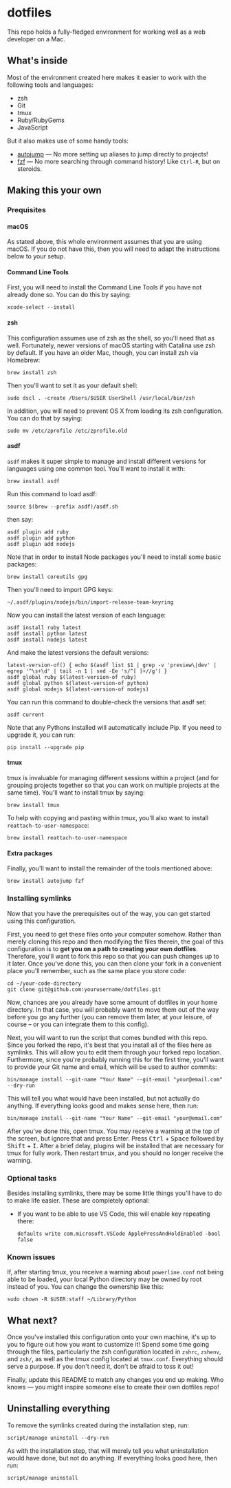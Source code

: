 # dotfiles

This repo holds a fully-fledged environment for working well as a web developer
on a Mac.

## What's inside

Most of the environment created here makes it easier to work with the following
tools and languages:

* zsh
* Git
* tmux
* Ruby/RubyGems
* JavaScript

But it also makes use of some handy tools:

* [autojump] — No more setting up aliases to jump directly to projects!
* [fzf] — No more searching through command history! Like `Ctrl-R`, but on
  steroids.

[autojump]: https://github.com/wting/autojump
[fzf]: https://github.com/junegunn/fzf

## Making this your own

### Prequisites

#### macOS

As stated above, this whole environment assumes that you are using macOS. If you
do not have this, then you will need to adapt the instructions below to your
setup.

#### Command Line Tools

First, you will need to install the Command Line Tools if you have not already
done so. You can do this by saying:

    xcode-select --install

#### zsh

This configuration assumes use of zsh as the shell, so you'll need that as well.
Fortunately, newer versions of macOS starting with Catalina use zsh by default.
If you have an older Mac, though, you can install zsh via Homebrew:

    brew install zsh

Then you'll want to set it as your default shell:

    sudo dscl . -create /Users/$USER UserShell /usr/local/bin/zsh

In addition, you will need to prevent OS X from loading its zsh configuration.
You can do that by saying:

    sudo mv /etc/zprofile /etc/zprofile.old

#### asdf

`asdf` makes it super simple to manage and install different versions for
languages using one common tool. You'll want to install it with:

    brew install asdf

Run this command to load asdf:

    source $(brew --prefix asdf)/asdf.sh

then say:

    asdf plugin add ruby
    asdf plugin add python
    asdf plugin add nodejs

Note that in order to install Node packages you'll need to install some basic
packages:

    brew install coreutils gpg

Then you'll need to import GPG keys:

    ~/.asdf/plugins/nodejs/bin/import-release-team-keyring

Now you can install the latest version of each language:

    asdf install ruby latest
    asdf install python latest
    asdf install nodejs latest

And make the latest versions the default versions:

    latest-version-of() { echo $(asdf list $1 | grep -v 'preview\|dev' | egrep '^\s+\d' | tail -n 1 | sed -Ee 's/^[ ]+//g') }
    asdf global ruby $(latest-version-of ruby)
    asdf global python $(latest-version-of python)
    asdf global nodejs $(latest-version-of nodejs)

You can run this command to double-check the versions that asdf set:

    asdf current

Note that any Pythons installed will automatically include Pip. If you need to
upgrade it, you can run:

    pip install --upgrade pip

#### tmux

tmux is invaluable for managing different sessions within a project (and for
grouping projects together so that you can work on multiple projects at the same
time). You'll want to install tmux by saying:

    brew install tmux

To help with copying and pasting within tmux, you'll also want to install
`reattach-to-user-namespace`:

    brew install reattach-to-user-namespace

#### Extra packages

Finally, you'll want to install the remainder of the tools mentioned above:

    brew install autojump fzf

### Installing symlinks

Now that you have the prerequisites out of the way, you can get started using
this configuration.

First, you need to get these files onto your computer somehow. Rather than
merely cloning this repo and then modifying the files therein, the goal of this
configuration is to **get you on a path to creating your own dotfiles**.
Therefore, you'll want to fork this repo so that you can push changes up to
it later. Once you've done this, you can then clone your fork in a convenient
place you'll remember, such as the same place you store code:

    cd ~/your-code-directory
    git clone git@github.com:yourusername/dotfiles.git

Now, chances are you already have some amount of dotfiles in your home
directory. In that case, you will probably want to move them out of the way
before you go any further (you can remove them later, at your leisure, of
course – or you can integrate them to this config).

Next, you will want to run the script that comes bundled with this repo. Since
you forked the repo, it's best that you install all of the files here as
symlinks. This will allow you to edit them through your forked repo location.
Furthermore, since you're probably running this for the first time, you'll want
to provide your Git name and email, which will be used to author commits:

    bin/manage install --git-name "Your Name" --git-email "your@email.com" --dry-run

This will tell you what would have been installed, but not actually do anything.
If everything looks good and makes sense here, then run:

    bin/manage install --git-name "Your Name" --git-email "your@email.com"

After you've done this, open tmux. You may receive a warning at the top of the
screen, but ignore that and press Enter. Press <kbd>Ctrl</kbd> +
<kbd>Space</kbd> followed by <kbd>Shift</kbd> + <kbd>I</kbd>. After a brief
delay, plugins will be installed that are necessary for tmux for fully work.
Then restart tmux, and you should no longer receive the warning.

### Optional tasks

Besides installing symlinks, there may be some little things you'll have to do
to make life easier. These are completely optional:

* If you want to be able to use VS Code, this will enable key repeating there:
  ```
  defaults write com.microsoft.VSCode ApplePressAndHoldEnabled -bool false
  ```

### Known issues

If, after starting tmux, you receive a warning about `powerline.conf` not being
able to be loaded, your local Python directory may be owned by root instead of
you. You can change the ownership like this:

    sudo chown -R $USER:staff ~/Library/Python

## What next?

Once you've installed this configuration onto your own machine, it's up to you
to figure out how you want to customize it! Spend some time going through the
files, particularly the zsh configuration located in `zshrc`, `zshenv`, and
`zsh/`, as well as the tmux config located at `tmux.conf`. Everything should
serve a purpose. If you don't need it, don't be afraid to toss it out!

Finally, update this README to match any changes you end up making. Who knows —
you might inspire someone else to create their own dotfiles repo!

## Uninstalling everything

To remove the symlinks created during the installation step, run:

    script/manage uninstall --dry-run

As with the installation step, that will merely tell you what uninstallation
would have done, but not do anything. If everything looks good here, then run:

    script/manage uninstall
